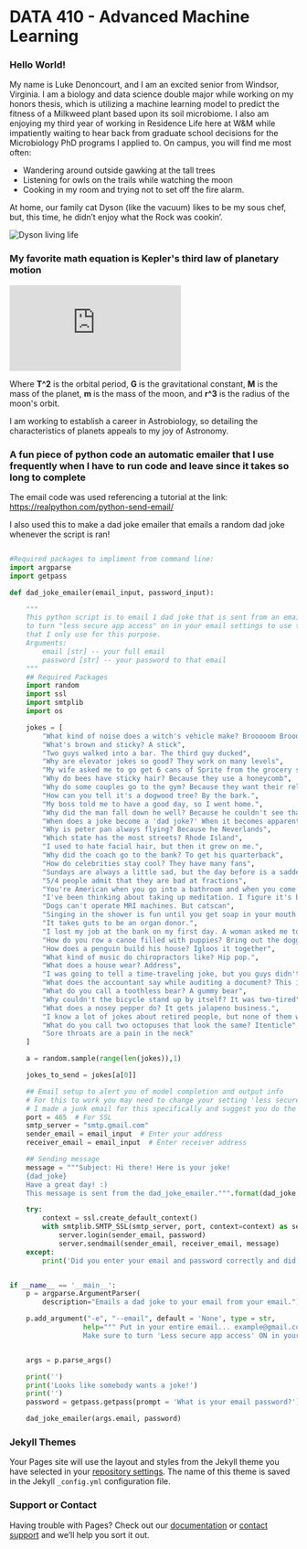 # DATA 410 - Advanced Machine Learning

### Hello World!

My name is Luke Denoncourt, and I am an excited senior from Windsor, Virginia. I am a biology and data science double major while working on my honors thesis, 
which is utilizing a machine learning model to predict the fitness of a Milkweed plant based upon its soil microbiome. I also am enjoying my third year of working in 
Residence Life here at W&M while impatiently waiting to hear back from graduate school decisions for the Microbiology PhD programs I applied to. On campus, you will 
find me most often:
 - Wandering around outside gawking at the tall trees
 - Listening for owls on the trails while watching the moon 
 - Cooking in my room and trying not to set off the fire alarm. 
 
 At home, our family cat Dyson (like the vacuum) likes to be my sous chef, but, this time, he didn’t enjoy what the Rock was cookin’.

![Dyson living life](https://user-images.githubusercontent.com/67921793/151710233-a57653e7-7f00-4fc5-9802-5c31c1e19bfc.png)

### My favorite math equation is Kepler's third law of planetary motion

![math](http://www.sciweavers.org/tex2img.php?eq=T%5E2%20%3D%20%20%5Cfrac%7B4%2Api%5E2%7D%7BG%28M%2Bm%29%7D%20r%5E3&bc=White&fc=Black&im=jpg&fs=12&ff=arev&edit=0)

Where **T^2** is the orbital period, 
**G** is the gravitational constant, 
**M** is the mass of the planet, 
**m** is the mass of the moon, 
and **r^3** is the radius of the moon's orbit.

I am working to establish a career in Astrobiology, so detailing the characteristics of planets appeals to my joy of Astronomy. 


### A fun piece of python code an automatic emailer that I use frequently when I have to run code and leave since it takes so long to complete
The email code was used referencing a tutorial at the link: https://realpython.com/python-send-email/

I also used this to make a dad joke emailer that emails a random dad joke whenever the script is ran!

```Python

#Required packages to impliment from command line:
import argparse
import getpass

def dad_joke_emailer(email_input, password_input):

    """
    This python script is to email 1 dad joke that is sent from an email to that same email. Important note: you have
    to turn "less secure app access" on in your email settings to use this email sender. I have set up a junk email
    that I only use for this purpose.
    Arguments:
        email [str] -- your full email
        password [str] -- your password to that email
    """
    ## Required Packages
    import random
    import ssl
    import smtplib
    import os

    jokes = [
        "What kind of noise does a witch's vehicle make? Brooooom Broooom",
        "What's brown and sticky? A stick",
        "Two guys walked into a bar. The third guy ducked",
        "Why are elevator jokes so good? They work on many levels",
        "My wife asked me to go get 6 cans of Sprite from the grocery store. I realized when I go home that I have picked 7 up.",
        "Why do bees have sticky hair? Because they use a honeycomb",
        "Why do some couples go to the gym? Because they want their relationship to work out",
        "How can you tell it's a dogwood tree? By the bark.",
        "My boss told me to have a good day, so I went home.",
        "Why did the man fall down he well? Because he couldn't see that well.",
        "When does a joke become a 'dad joke?' When it becomes apparent.",
        "Why is peter pan always flying? Because he Neverlands",
        "Which state has the most streets? Rhode Island",
        "I used to hate facial hair, but then it grew on me.",
        "Why did the coach go to the bank? To get his quarterback",
        "How do celebrities stay cool? They have many fans",
        "Sundays are always a little sad, but the day before is a sadder day",
        "5/4 people admit that they are bad at fractions",
        "You're American when you go into a bathroom and when you come out, but what are you while you are in the bathroom? European",
        "I've been thinking about taking up meditation. I figure it's better than sitting around and doing nothing",
        "Dogs can't operate MRI machines. But catscan",
        "Singing in the shower is fun until you get soap in your mouth. Then it becomes a soap opera.",
        "It takes guts to be an organ donor.",
        "I lost my job at the bank on my first day. A woman asked me to check her balance, so I pushed her over.",
        "How do you row a canoe filled with puppies? Bring out the doggy paddle.",
        "How does a penguin build his house? Igloos it together",
        "What kind of music do chiropractors like? Hip pop.",
        "What does a house wear? Address",
        "I was going to tell a time-traveling joke, but you guys didn't like it",
        "What does the accountant say while auditing a document? This is taxing.",
        "What do you call a toothless bear? A gummy bear",
        "Why couldn't the bicycle stand up by itself? It was two-tired",
        "What does a nosey pepper do? It gets jalapeno business.",
        "I know a lot of jokes about retired people, but none of them work",
        "What do you call two octopuses that look the same? Itenticle",
        "Sore throats are a pain in the neck"
    ]

    a = random.sample(range(len(jokes)),1)

    jokes_to_send = jokes[a[0]]

    ## Email setup to alert you of model completion and output info
    # For this to work you may need to change your setting 'less secure app access' to ON
    # I made a junk email for this specifically and suggest you do the same
    port = 465  # For SSL
    smtp_server = "smtp.gmail.com"
    sender_email = email_input  # Enter your address
    receiver_email = email_input  # Enter receiver address

    ## Sending message
    message = """Subject: Hi there! Here is your joke!
    {dad_joke}
    Have a great day! :)
    This message is sent from the dad_joke_emailer.""".format(dad_joke = jokes_to_send)

    try:
        context = ssl.create_default_context()
        with smtplib.SMTP_SSL(smtp_server, port, context=context) as server:
            server.login(sender_email, password)
            server.sendmail(sender_email, receiver_email, message)
    except:
        print('Did you enter your email and password correctly and did you also change the "LESS SECURE APP ACCESS" setting to ON in your GOOGLE ACCOUNT settings?')


if __name__ == '__main__':
    p = argparse.ArgumentParser(
        description="Emails a dad joke to your email from your email.")

    p.add_argument("-e", "--email", default = 'None', type = str,
                  help=""" Put in your entire email... example@gmail.com. 
                  Make sure to turn 'Less secure app access' ON in your GOOGLE ACCOUNT security settings. """)


    args = p.parse_args()

    print('')
    print('Looks like somebody wants a joke!')
    print('')
    password = getpass.getpass(prompt = 'What is your email password?')

    dad_joke_emailer(args.email, password)
```

### Jekyll Themes

Your Pages site will use the layout and styles from the Jekyll theme you have selected in your [repository settings](https://github.com/LukeD77/adv_machine_learning/settings/pages). The name of this theme is saved in the Jekyll `_config.yml` configuration file.

### Support or Contact

Having trouble with Pages? Check out our [documentation](https://docs.github.com/categories/github-pages-basics/) or [contact support](https://support.github.com/contact) and we’ll help you sort it out.
